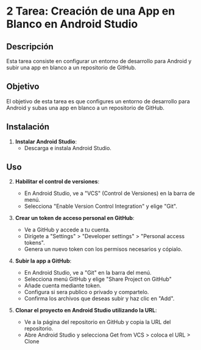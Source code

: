 # 2 Tarea: Creación de una App en Blanco en Android Studio

## Descripción

Esta tarea consiste en configurar un entorno de desarrollo para Android y subir una app en blanco a un repositorio de GitHub.

## Objetivo

El objetivo de esta tarea es que configures un entorno de desarrollo para Android y subas una app en blanco a un repositorio de GitHub.

## Instalación

1. **Instalar Android Studio**:
   - Descarga e instala Android Studio.

## Uso

2. **Habilitar el control de versiones**:
   - En Android Studio, ve a "VCS" (Control de Versiones) en la barra de menú.
   - Selecciona "Enable Version Control Integration" y elige "Git".

3. **Crear un token de acceso personal en GitHub**:
   - Ve a GitHub y accede a tu cuenta.
   - Dirígete a "Settings" > "Developer settings" > "Personal access tokens".
   - Genera un nuevo token con los permisos necesarios y cópialo.

4. **Subir la app a GitHub**:
   - En Android Studio, ve a "Git" en la barra del menú.
   - Selecciona menú GitHub y elige "Share Project on GitHub"
   - Añade cuenta mediante token.
   - Configura si sera publico o privado y compartelo.
   - Confirma los archivos que deseas subir y haz clic en "Add".

5. **Clonar el proyecto en Android Studio utilizando la URL**:
   - Ve a la página del repositorio en GitHub y copia la URL del repositorio.
   - Abre Android Studio y selecciona Get from VCS > coloca el URL > Clone
